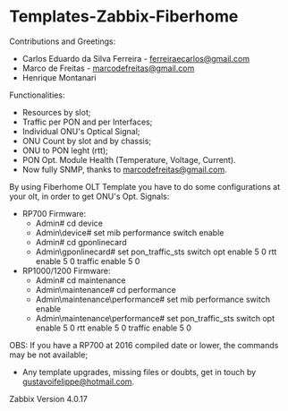 # Templates-Zabbix-Fiberhome

Contributions and Greetings:

  - Carlos Eduardo da Silva Ferreira - ferreiraecarlos@gmail.com
  - Marco de Freitas - marcodefreitas@gmail.com
  - Henrique Montanari
  

Functionalities:
  - Resources by slot;
  - Traffic per PON and per Interfaces;
  - Individual ONU's Optical Signal;
  - ONU Count by slot and by chassis;
  - ONU to PON leght (rtt);
  - PON Opt. Module Health (Temperature, Voltage, Current).
  - Now fully SNMP, thanks to marcodefreitas@gmail.com.

By using Fiberhome OLT Template you have to do some configurations at your olt, in order to get ONU's Opt. Signals:

  - RP700 Firmware:
    - Admin# cd device
    - Admin\device# set mib performance switch enable
    - Admin# cd gponlinecard
    - Admin\gponlinecard# set pon_traffic_sts switch opt enable 5 0 rtt enable 5 0 traffic enable 5 0 
  - RP1000/1200 Firmware:
    - Admin# cd maintenance
    - Admin\maintenance# cd performance
    - Admin\maintenance\performance# set mib performance switch enable
    - Admin\maintenance\performance# set pon_traffic_sts switch opt enable 5 0 rtt enable 5 0 traffic enable 5 0
    
OBS: If you have a RP700 at 2016 compiled date or lower, the commands may be not available;

- Any template upgrades, missing files or doubts, get in touch by gustavoifelippe@hotmail.com.

Zabbix Version 4.0.17
    
